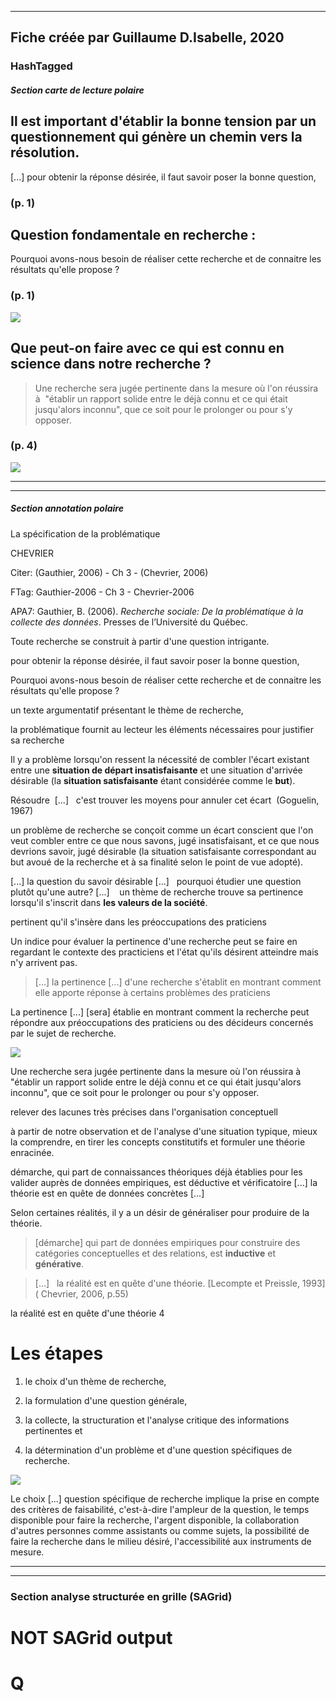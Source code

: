 
----
Fiche créée par Guillaume D.Isabelle, 2020 
---- 

### HashTagged 


##### Section carte de lecture polaire



## Il est important d'établir la bonne tension par un questionnement qui génère un chemin vers la résolution.


[...] pour obtenir la réponse désirée, il faut savoir poser la bonne question,




### (p. 1) 






## **Question fondamentale en recherche :**


Pourquoi avons-nous besoin de réaliser cette recherche et de connaitre les résultats qu'elle propose ?




### (p. 1) 



![](12m1rLFsEz2dzeyAcxGorNNgedbijZHHW3cjJsaa.png)



## Que peut-on faire avec ce qui est connu en science dans notre recherche ?


>Une recherche sera jugée pertinente dans la mesure où l'on réussira à  "établir un rapport solide entre le déjà connu et ce qui était jusqu'alors inconnu", que ce soit pour le prolonger ou pour s'y opposer.




### (p. 4) 



![](1X1Es21248utDoxZgQ57zxfmKFPTqhZgX129q8AQ.png)



----

----

##### Section annotation polaire
La spécification de la problématique



CHEVRIER

  

Citer: (Gauthier, 2006) - Ch 3 - (Chevrier, 2006)

FTag: Gauthier-2006 - Ch 3 - Chevrier-2006

APA7: Gauthier, B. (2006). _Recherche sociale: De la problématique à la collecte des données_. Presses de l’Université du Québec.



Toute recherche se construit à partir d'une question intrigante.



pour obtenir la réponse désirée, il faut savoir poser la bonne question,



Pourquoi avons-nous besoin de réaliser cette recherche et de connaitre les résultats qu'elle propose ?



un texte argumentatif présentant le thème de recherche,



la problématique fournit au lecteur les éléments nécessaires pour justifier sa recherche



Il y a problème lorsqu'on ressent la nécessité de combler l'écart existant entre une **situation de départ insatisfaisante** et une situation d'arrivée désirable (la **situation satisfaisante** étant considérée comme le **but**).



Résoudre  [...]   c'est trouver les moyens pour annuler cet écart  (Goguelin, 1967)



un problème de recherche se conçoit comme un écart conscient que l'on veut combler entre ce que nous savons, jugé insatisfaisant, et ce que nous devrions savoir, jugé désirable (la situation satisfaisante correspondant au but avoué de la recherche et à sa finalité selon le point de vue adopté).



 [...] la question du savoir désirable [...]   pourquoi étudier une question plutôt qu'une autre? [...]    un thème de recherche trouve sa pertinence lorsqu'il s'inscrit dans **les valeurs de la société**.



pertinent qu'il s'insère dans les préoccupations des praticiens



Un indice pour évaluer la pertinence d'une recherche peut se faire en regardant le contexte des practiciens et l'état qu'ils désirent atteindre mais n'y arrivent pas.

> [...] la pertinence [...] d'une recherche s'établit en montrant comment elle apporte réponse à certains problèmes des praticiens



La pertinence [...] [sera] établie en montrant comment la recherche peut répondre aux préoccupations des praticiens ou des décideurs concernés par le sujet de recherche.





![](12FazTHPwkfGVLhiEQfa.png)



Une recherche sera jugée pertinente dans la mesure où l'on réussira à  "établir un rapport solide entre le déjà connu et ce qui était jusqu'alors inconnu", que ce soit pour le prolonger ou pour s'y opposer.



relever des lacunes très précises dans l'organisation conceptuell



à partir de notre observation et de l'analyse d'une situation typique, mieux la comprendre, en tirer les concepts constitutifs et formuler une théorie enracinée.



démarche, qui part de connaissances théoriques déjà établies pour les valider auprès de données empiriques, est déductive et vérificatoire [...] la théorie est en quête de données concrètes [...] 



Selon certaines réalités, il y a un désir de généraliser pour produire de la théorie.

  

> [démarche] qui part de données empiriques pour construire des catégories conceptuelles et des relations, est **inductive** et **générative**.

> [...]   la réalité est en quête d'une théorie. [Lecompte et Preissle, 1993]( Chevrier, 2006, p.55)



la réalité est en quête d'une théorie 4



Les étapes
==========



1) le choix d'un thème de recherche,



2) la formulation d'une question générale,



3) la collecte, la structuration et l'analyse critique des informations pertinentes et



4) la détermination d'un problème et d'une question spécifiques de recherche.





![](12WxFNkun2T4rbejKPqn.png)



Le choix [...] question spécifique de recherche implique la prise en compte des critères de faisabilité, c'est-à-dire l'ampleur de la question, le temps disponible pour faire la recherche, l'argent disponible, la collaboration d'autres personnes comme assistants ou comme sujets, la possibilité de faire la recherche dans le milieu désiré, l'accessibilité aux instruments de mesure.






----

----



### Section analyse structurée en grille (SAGrid)


# NOT SAGrid output

# Q


